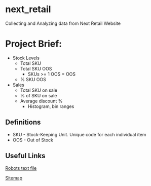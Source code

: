 # next_retail
Collecting and Analyzing data from Next Retail Website

# Project Brief:
* Stock Levels
    * Total SKU
    * Total SKU OOS
        * SKUs >= 1 OOS = OOS
    * % SKU OOS
* Sales
    * Total SKU on sale
    * % of SKU on sale
    * Average discount %
        * Histogram, bin ranges
        
## Definitions
* SKU - Stock-Keeping Unit.  Unique code for each individual item
* OOS - Out of Stock

## Useful Links
[Robots text file](https://www.next.co.uk/robots.txt)

[Sitemap](https://www.next.co.uk/sitemap-index.xml)
